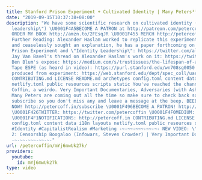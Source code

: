 ```yaml
---
title: Stanford Prison Experiment + Cultivated Identity | Many Peters³¹
date: "2019-09-15T10:37:38+08:00"
description: "We have some scientific research on cultivated identity (\"identity
  leadership\") \U0001F4A5BECOME A PATRON at http://patreon.com/petercoffin \U0001F4D5
  ORDER MY BOOK http://amzn.to/2FEsqJR \U0001F455 MERCH http://petercoff.in/store
  Further Reading: Alexander Haslam worked to replicate this experiment, couldn't,
  and ceaselessly sought an explanation, he has a paper forthcoming on the Stanford
  Prison Experiment and \"Identity Leadership\": https://twitter.com/alexanderhaslam/status/1007031628458348545
  Jay Van Bavel's thread on Alexander Haslam's work on it: https://twitter.com/jayvanbavel/status/1006673891962613761
  Ben Blum's expose: https://medium.com/s/trustissues/the-lifespan-of-a-lie-d869212b1f62
  Tape ESPE (as heard in video): https://purl.stanford.edu/wn708sg0050 Original paper
  produced from experiment: https://web.stanford.edu/dept/spec_coll/uarch/exhibits/Narration.pdf
  CONTRIBUTING.md LICENSE README.md archetypes config.toml content data i18n layouts
  netlify.toml public resources scripts static You've reached the channel of Peter
  Coffin, a weirdo. Very Important Documentaries, Adversaries (with Ashleigh!) and
  Many Peters are coming out all the time so make sure to check back soon. Please
  subscribe so you don't miss any and leave a message at the beep. BEEEEEEEEEP. \U0001F4FASubscribe
  NOW! http://petercoff.in/subscribe \U0001F496BECOME A PATRON! http://patreon.com/petercoffin
  \U0001F426TWITTER: https://twitter.com/petercoffin \U0001F4F0MEDIUM: https://medium.com/@petercoffin
  \U0001F4F1NOTIFICATIONS: http://petercoff.in CONTRIBUTING.md LICENSE README.md archetypes
  config.toml content data i18n layouts netlify.toml public resources scripts static
  #Identity #CapitalistRealism #Marketing -~-~~-~~~-~~-~- NEW VIDEO: \"Free Speech
  2: Censorship Boogaloo (Infowars, Steven Crowder) | Very Important Docs²³\" https://www.youtube.com/watch?v=SlFdykutQ0g&list=PL9oHQnEByWyXObkJN9YYQS9hxBjpN8RLG
  -~-~~-~~~-~~-~-"
url: /petercoffin/mYj6mwUk27k/
providers:
  youtube:
    id: mYj6mwUk27k
type: video
---
```

